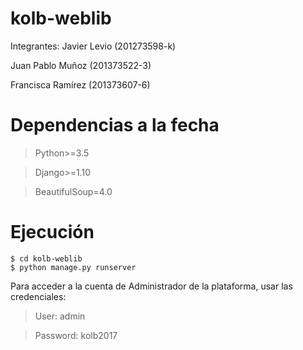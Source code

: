 # kolb-weblib
Integrantes:
  Javier Levio (201273598-k)
  
  Juan Pablo Muñoz (201373522-3)
  
  Francisca Ramírez (201373607-6)

# Dependencias a la fecha

>Python>=3.5

>Django>=1.10

>BeautifulSoup=4.0

# Ejecución

```
$ cd kolb-weblib
$ python manage.py runserver
```

Para acceder a la cuenta de Administrador de la plataforma, usar las credenciales:

> User: admin

> Password: kolb2017 
